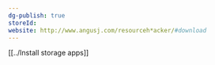 ```yaml
---
dg-publish: true
storeId: 
website: http://www.angusj.com/resourceh*acker/#download
---
```


[[../Install storage apps]]